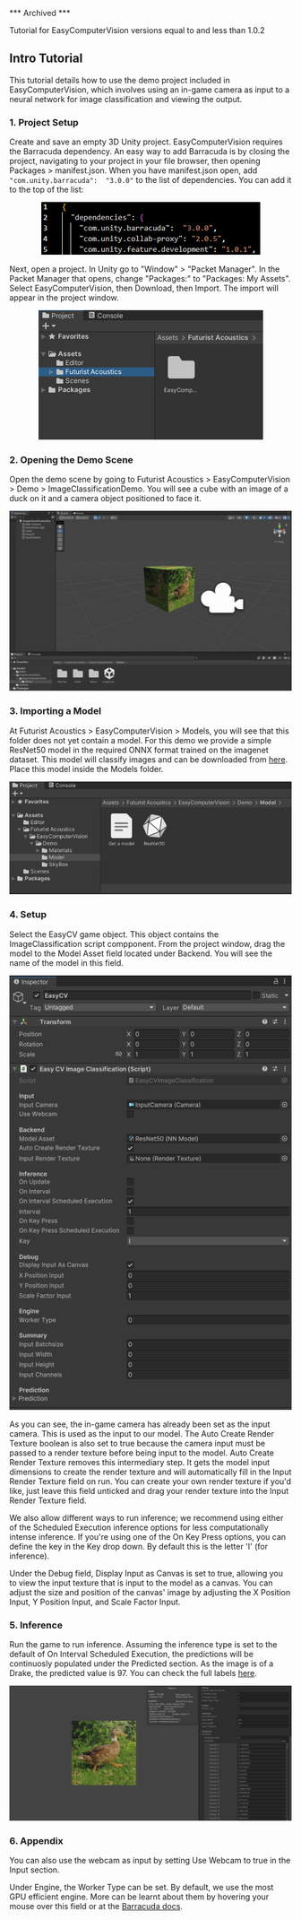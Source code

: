 *** Archived ***

Tutorial for EasyComputerVision versions equal to and less than 1.0.2


## Intro Tutorial
This tutorial details how to use the demo project included in EasyComputerVision, which involves using an in-game camera as input to a neural network for image classification and viewing the output.

### 1. Project Setup
Create and save an empty 3D Unity project. EasyComputerVision requires the Barracuda dependency. An easy way to add Barracuda is by closing the project, navigating to your project in your file browser, then opening Packages > manifest.json. When you have manifest.json open, add 
`"com.unity.barracuda":  "3.0.0"` to the list of dependencies. You can add it to the top of the list:

<div align="center">
  <a href="Images\Tutorial 1.0.2\Tutorial_01.png" target="_blank">
    <img src="Images\Tutorial 1.0.2\Tutorial_01.png"/>
  </a>
</div>

Next, open a project. In Unity go to "Window" > "Packet Manager". In the Packet Manager that opens, change "Packages:" to "Packages: My Assets". Select EasyComputerVision, then Download, then Import. The import will appear in the project window.

<div align="center">
  <a href="Images\Tutorial 1.0.2\Tutorial_02.png" target="_blank">
    <img src="Images\Tutorial 1.0.2\Tutorial_02.png"/>
  </a>
</div>

### 2. Opening the Demo Scene
Open the demo scene by going to Futurist Acoustics > EasyComputerVision > Demo > ImageClassificationDemo. You will see a cube with an image of a duck on it and a camera object positioned to face it.

<div align="center">
  <a href="Images\Tutorial 1.0.2\Tutorial_03.png" target="_blank">
    <img src="Images\Tutorial 1.0.2\Tutorial_03.png"/>
  </a>
</div>

### 3. Importing a Model
At Futurist Acoustics > EasyComputerVision > Models, you will see that this folder does not yet contain a model. For this demo we provide a simple ResNet50 model in the required ONNX format trained on the imagenet dataset. This model will classify images and can be downloaded from [here](https://github.com/FuturistAcoustics/EasyCV/tree/main/Models). Place this model inside the Models folder.

<div align="center">
  <a href="Images\Tutorial 1.0.2\Tutorial_04.png" target="_blank">
    <img src="Images\Tutorial 1.0.2\Tutorial_04.png"/>
  </a>
</div>

### 4. Setup
Select the EasyCV game object. This object contains the ImageClassification script compponent. From the project window, drag the model to the Model Asset field located under Backend. You will see the name of the model in this field.

<div align="center">
  <a href="Images\Tutorial 1.0.2\Tutorial_05.png" target="_blank">
    <img src="Images\Tutorial 1.0.2\Tutorial_05.png"/>
  </a>
</div>

As you can see, the in-game camera has already been set as the input camera. This is used as the input to our model. The Auto Create Render Texture boolean is also set to true because the camera input must be passed to a render texture before being input to the model. Auto Create Render Texture removes this intermediary step. It gets the model input dimensions to create the render texture and will automatically fill in the Input Render Texture field on run. You can create your own render texture if you'd like, just leave this field unticked and drag your render texture into the Input Render Texture field.

We also allow different ways to run inference; we recommend using either of the Scheduled Execution inference options for less computationally intense inference. If you're using one of the On Key Press options, you can define the key in the Key drop down. By default this is the letter 'I' (for inference).

Under the Debug field, Display Input as Canvas is set to true, allowing you to view the input texture that is input to the model as a canvas. You can adjust the size and position of the canvas' image by adjusting the X Position Input, Y Position Input, and Scale Factor Input.

### 5. Inference
Run the game to run inference. Assuming the inference type is set to the default of On Interval Scheduled Execution, the predictions will be continuosly populated under the Predicted section. As the image is of a Drake, the predicted value is 97. You can check the full labels [here](https://gist.github.com/yrevar/942d3a0ac09ec9e5eb3a).

<div align="center">
  <a href="Images\Tutorial 1.0.2\TMarketing_02.png" target="_blank">
    <img src="Images\Tutorial 1.0.2\Marketing_02.png"/>
  </a>
</div>


### 6. Appendix
You can also use the webcam as input by setting Use Webcam to true in the Input section.

Under Engine, the Worker Type can be set. By default, we use the most GPU efficient engine. More can be learnt about them by hovering your mouse over this field or at the [Barracuda docs](https://docs.unity3d.com/Packages/com.unity.barracuda@3.0/manual/Worker.html).
